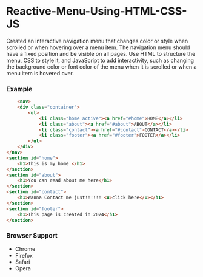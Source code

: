 # Reactive-Menu-Using-HTML-CSS-JS
Created an interactive navigation menu that changes color or style when scrolled or when hovering over a menu item. The navigation menu should have a fixed position and be visible on all pages. Use HTML to structure the menu, CSS to style it, and JavaScript to add interactivity, such as changing the background color or font color of the menu when it is scrolled or when a menu item is hovered over.

### Example
```html
    <nav>
    <div class="container">
        <ul>
            <li class="home active"><a href="#home">HOME</a></li>
            <li class="about"><a href="#about">ABOUT</a></li>
            <li class="contact"><a href="#contact">CONTACT</a></li>
            <li class="footer"><a href="#footer">FOOTER</a></li>
        </ul>
    </div>
</nav>
<section id="home">
    <h1>This is my home </h1>
</section>
<section id="about">
    <h1>You can read about me here</h1>
</section>
<section id="contact">
    <h1>Wanna Contact me just!!!!!! <u>click here</u></h1>
</section>
<section id="footer">
    <h1>This page is created in 2024</h1>
</section>
```
### Browser Support
- Chrome
- Firefox
- Safari
- Opera
